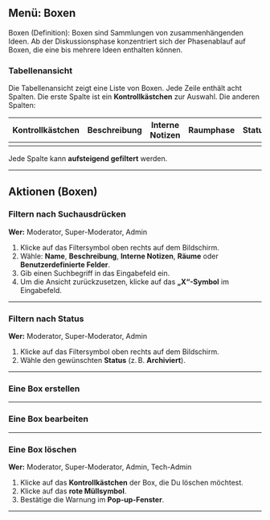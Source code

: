 ## Menü: Boxen

Boxen (Definition):
Boxen sind Sammlungen von zusammenhängenden Ideen. Ab der Diskussionsphase konzentriert sich der Phasenablauf auf Boxen, die eine bis mehrere Ideen enthalten können.
### Tabellenansicht

Die Tabellenansicht zeigt eine Liste von Boxen. Jede Zeile enthält acht Spalten. Die erste Spalte ist ein **Kontrollkästchen** zur Auswahl. Die anderen Spalten:

| Kontrollkästchen | Beschreibung | Interne Notizen | Raumphase | Status | Erstellungsdatum | Letzte Aktualisierung |
|-------------------|--------------|-----------------|-----------|--------|------------------|-----------------------|
|                   |              |                 |           |        |                  |                       |

Jede Spalte kann **aufsteigend gefiltert** werden.

---

## Aktionen (Boxen)

### Filtern nach Suchausdrücken

**Wer:** Moderator, Super-Moderator, Admin

1. Klicke auf das Filtersymbol oben rechts auf dem Bildschirm.  
2. Wähle: **Name**, **Beschreibung**, **Interne Notizen**, **Räume** oder **Benutzerdefinierte Felder**.  
3. Gib einen Suchbegriff in das Eingabefeld ein.  
4. Um die Ansicht zurückzusetzen, klicke auf das **„X“-Symbol** im Eingabefeld.

---

### Filtern nach Status

**Wer:** Moderator, Super-Moderator, Admin

1. Klicke auf das Filtersymbol oben rechts auf dem Bildschirm.  
2. Wähle den gewünschten **Status** (z. B. **Archiviert**).

---

### Eine Box erstellen



---

### Eine Box bearbeiten



---

### Eine Box löschen

**Wer:** Moderator, Super-Moderator, Admin, Tech-Admin

1. Klicke auf das **Kontrollkästchen** der Box, die Du löschen möchtest.  
2. Klicke auf das **rote Müllsymbol**.  
3. Bestätige die Warnung im **Pop-up-Fenster**.

---